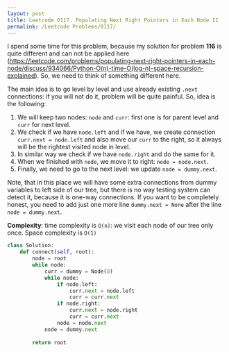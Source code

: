 ```yaml
---
layout: post
title: Leetcode 0117. Populating Next Right Pointers in Each Node II
permalink: /Leetcode Problems/0117/
---
```


I spend some time for this problem, because my solution for problem **116** is quite different and can not be applied here (https://leetcode.com/problems/populating-next-right-pointers-in-each-node/discuss/934066/Python-O(n)-time-O(log-n)-space-recursion-explained). So, we need to think of something different here.

The main idea is to go level by level and use already existing `.next` connections: if you will not do it, problem will be quite painful. So, idea is the following:
1. We will keep two nodes: `node` and `curr`: first one is for parent level and `curr` for next level.
2. We check if we have `node.left` and if we have, we create connection `curr.next = node.left` and also move our `curr` to the right, so it always will be the rightest visited node in level.
3. In similar way we check if we have `node.right` and do the same for it.
4. When we finished with `node`, we move it to right: `node = node.next`.
5. Finally, we need to go to the next level: we update `node = dummy.next`.

Note, that in this place we will have some extra connections from dummy variables to left side of our tree, but there is no way testing system can detect it, because it is one-way connections. If you want to be completely honest, you need to add just one more line `dummy.next = None` after the line `node = dummy.next`.

**Complexity**: time complexity is `O(n)`: we visit each node of our tree only once. Space complexity is `O(1)`

```python
class Solution:
    def connect(self, root):
        node = root
        while node:
            curr = dummy = Node(0)
            while node:
                if node.left:
                    curr.next = node.left
                    curr = curr.next
                if node.right:
                    curr.next = node.right
                    curr = curr.next
                node = node.next
            node = dummy.next
               
        return root
```